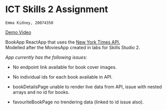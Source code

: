 # ICT Skills 2 Assignment 
    Emma Kidney, 20074350

[Demo Video](https://youtu.be/pj82sP4v8Go)

BookApp ReactApp that uses the [New York Times API.](https://developer.nytimes.com/docs/books-product/1/overview)
<br>
Modelled after the MoviesApp created in labs for Skills Studio 2. 

*App currently has the following issues:* 
 - No endpoint link available for book cover images. 

 - No individual ids for each book available in API.
  
 - bookDetailsPage unable to render live data from API, issue with nested arrays and no id for books.  
 
 - favouriteBookPage no trendering data (linked to id issue also).
